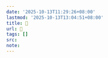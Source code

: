 ```yaml
---
date: '2025-10-13T11:29:26+08:00'
lastmod: '2025-10-13T13:04:51+08:00'
title: 󰡢
url: 󰡢
tags: []
src:
note:
---
```

